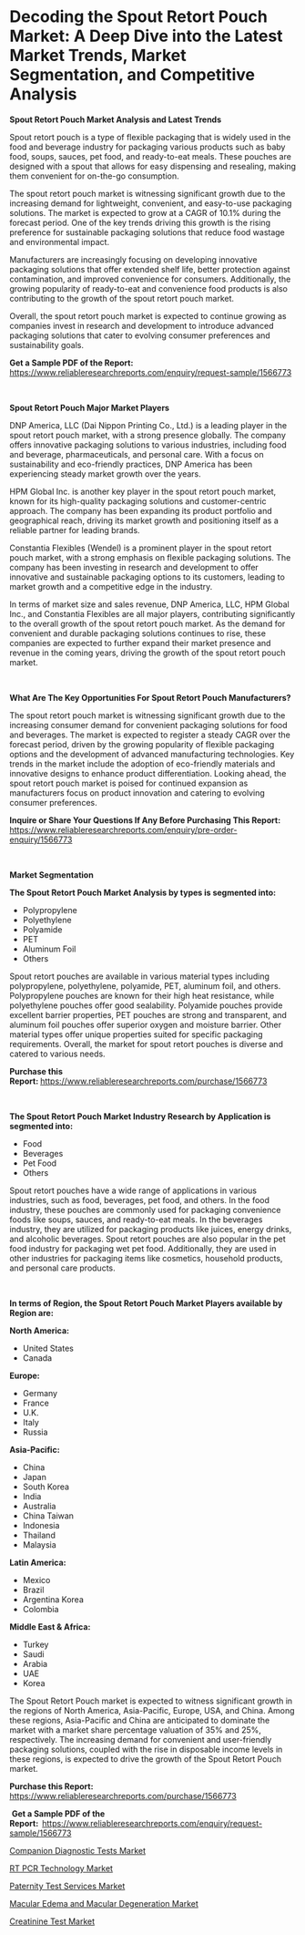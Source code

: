 <p><h1>Decoding the Spout Retort Pouch Market: A Deep Dive into the Latest Market Trends, Market Segmentation, and Competitive Analysis</h1></p><p><strong>Spout Retort Pouch Market Analysis and Latest Trends</strong></p>
<p><p>Spout retort pouch is a type of flexible packaging that is widely used in the food and beverage industry for packaging various products such as baby food, soups, sauces, pet food, and ready-to-eat meals. These pouches are designed with a spout that allows for easy dispensing and resealing, making them convenient for on-the-go consumption.</p><p>The spout retort pouch market is witnessing significant growth due to the increasing demand for lightweight, convenient, and easy-to-use packaging solutions. The market is expected to grow at a CAGR of 10.1% during the forecast period. One of the key trends driving this growth is the rising preference for sustainable packaging solutions that reduce food wastage and environmental impact.</p><p>Manufacturers are increasingly focusing on developing innovative packaging solutions that offer extended shelf life, better protection against contamination, and improved convenience for consumers. Additionally, the growing popularity of ready-to-eat and convenience food products is also contributing to the growth of the spout retort pouch market.</p><p>Overall, the spout retort pouch market is expected to continue growing as companies invest in research and development to introduce advanced packaging solutions that cater to evolving consumer preferences and sustainability goals.</p></p>
<p><strong>Get a Sample PDF of the Report:&nbsp;</strong> <a href="https://www.reliableresearchreports.com/enquiry/request-sample/1566773">https://www.reliableresearchreports.com/enquiry/request-sample/1566773</a></p>
<p>&nbsp;</p>
<p><strong>Spout Retort Pouch Major Market Players</strong></p>
<p><p>DNP America, LLC (Dai Nippon Printing Co., Ltd.) is a leading player in the spout retort pouch market, with a strong presence globally. The company offers innovative packaging solutions to various industries, including food and beverage, pharmaceuticals, and personal care. With a focus on sustainability and eco-friendly practices, DNP America has been experiencing steady market growth over the years.</p><p>HPM Global Inc. is another key player in the spout retort pouch market, known for its high-quality packaging solutions and customer-centric approach. The company has been expanding its product portfolio and geographical reach, driving its market growth and positioning itself as a reliable partner for leading brands.</p><p>Constantia Flexibles (Wendel) is a prominent player in the spout retort pouch market, with a strong emphasis on flexible packaging solutions. The company has been investing in research and development to offer innovative and sustainable packaging options to its customers, leading to market growth and a competitive edge in the industry.</p><p>In terms of market size and sales revenue, DNP America, LLC, HPM Global Inc., and Constantia Flexibles are all major players, contributing significantly to the overall growth of the spout retort pouch market. As the demand for convenient and durable packaging solutions continues to rise, these companies are expected to further expand their market presence and revenue in the coming years, driving the growth of the spout retort pouch market.</p></p>
<p>&nbsp;</p>
<p><strong>What Are The Key Opportunities For Spout Retort Pouch Manufacturers?</strong></p>
<p><p>The spout retort pouch market is witnessing significant growth due to the increasing consumer demand for convenient packaging solutions for food and beverages. The market is expected to register a steady CAGR over the forecast period, driven by the growing popularity of flexible packaging options and the development of advanced manufacturing technologies. Key trends in the market include the adoption of eco-friendly materials and innovative designs to enhance product differentiation. Looking ahead, the spout retort pouch market is poised for continued expansion as manufacturers focus on product innovation and catering to evolving consumer preferences.</p></p>
<p><strong>Inquire or Share Your Questions If Any Before Purchasing This Report:</strong> <a href="https://www.reliableresearchreports.com/enquiry/pre-order-enquiry/1566773">https://www.reliableresearchreports.com/enquiry/pre-order-enquiry/1566773</a></p>
<p>&nbsp;</p>
<p><strong>Market Segmentation</strong></p>
<p><strong>The Spout Retort Pouch Market Analysis by types is segmented into:</strong></p>
<p><ul><li>Polypropylene</li><li>Polyethylene</li><li>Polyamide</li><li>PET</li><li>Aluminum Foil</li><li>Others</li></ul></p>
<p><p>Spout retort pouches are available in various material types including polypropylene, polyethylene, polyamide, PET, aluminum foil, and others. Polypropylene pouches are known for their high heat resistance, while polyethylene pouches offer good sealability. Polyamide pouches provide excellent barrier properties, PET pouches are strong and transparent, and aluminum foil pouches offer superior oxygen and moisture barrier. Other material types offer unique properties suited for specific packaging requirements. Overall, the market for spout retort pouches is diverse and catered to various needs.</p></p>
<p><strong>Purchase this Report:&nbsp;</strong><a href="https://www.reliableresearchreports.com/purchase/1566773">https://www.reliableresearchreports.com/purchase/1566773</a></p>
<p>&nbsp;</p>
<p><strong>The Spout Retort Pouch Market Industry Research by Application is segmented into:</strong></p>
<p><ul><li>Food</li><li>Beverages</li><li>Pet Food</li><li>Others</li></ul></p>
<p><p>Spout retort pouches have a wide range of applications in various industries, such as food, beverages, pet food, and others. In the food industry, these pouches are commonly used for packaging convenience foods like soups, sauces, and ready-to-eat meals. In the beverages industry, they are utilized for packaging products like juices, energy drinks, and alcoholic beverages. Spout retort pouches are also popular in the pet food industry for packaging wet pet food. Additionally, they are used in other industries for packaging items like cosmetics, household products, and personal care products.</p></p>
<p>&nbsp;</p>
<p><strong>In terms of Region, the Spout Retort Pouch Market Players available by Region are:</strong></p>
<p>
    <p> <strong> North America: </strong>
        <ul>
            <li>United States</li>
            <li>Canada</li>
        </ul>
        </p> 
    <p> <strong> Europe: </strong>
        <ul>
            <li>Germany</li>
            <li>France</li>
            <li>U.K.</li>
            <li>Italy</li>
            <li>Russia</li>
        </ul>
        </p> 
    <p> <strong> Asia-Pacific: </strong>
        <ul>
            <li>China</li>
            <li>Japan</li>
            <li>South Korea</li>
            <li>India</li>
            <li>Australia</li>
            <li>China Taiwan</li>
            <li>Indonesia</li>
            <li>Thailand</li>
            <li>Malaysia</li>
        </ul>
        </p> 
    <p> <strong> Latin America: </strong>
        <ul>
            <li>Mexico</li>
            <li>Brazil</li>
            <li>Argentina Korea</li>
            <li>Colombia</li>
        </ul>
        </p> 
    <p> <strong> Middle East & Africa: </strong>
        <ul>
            <li>Turkey</li>
            <li>Saudi</li>
            <li>Arabia</li>
            <li>UAE</li>
            <li>Korea</li>
        </ul>
    </p>
    </p>
<p><p>The Spout Retort Pouch market is expected to witness significant growth in the regions of North America, Asia-Pacific, Europe, USA, and China. Among these regions, Asia-Pacific and China are anticipated to dominate the market with a market share percentage valuation of 35% and 25%, respectively. The increasing demand for convenient and user-friendly packaging solutions, coupled with the rise in disposable income levels in these regions, is expected to drive the growth of the Spout Retort Pouch market.</p></p>
<p><strong>Purchase this Report: </strong><a href="https://www.reliableresearchreports.com/purchase/1566773">https://www.reliableresearchreports.com/purchase/1566773</a></p>
<p>&nbsp;<strong>Get a Sample PDF of the Report:&nbsp;&nbsp;</strong><a href="https://www.reliableresearchreports.com/enquiry/request-sample/1566773">https://www.reliableresearchreports.com/enquiry/request-sample/1566773</a></p>
<p><strong></strong></p>
<p><p><a href="https://medium.com/@nelsonhauck/companion-diagnostic-tests-nbsp-market-focuses-on-market-share-size-and-projected-forecast-till-8bad9ca26064">Companion Diagnostic Tests Market</a></p><p><a href="https://medium.com/@angelageorge32/rt-pcr-technology-market-exploring-market-share-market-trends-and-future-growth-de6d396634d4">RT PCR Technology Market</a></p><p><a href="https://medium.com/@geoanderson1978/paternity-test-services-market-furnishes-information-on-market-share-market-trends-and-market-8b3fd81d6a76">Paternity Test Services Market</a></p><p><a href="https://medium.com/@geoanderson1978/macular-edema-and-macular-degeneration-market-trends-and-market-analysis-forecasted-for-period-60d81860a2c7">Macular Edema and Macular Degeneration Market</a></p><p><a href="https://medium.com/@nelsonhauck/creatinine-test-market-outlook-industry-overview-and-forecast-2024-to-2031-b7e62a3828f7">Creatinine Test Market</a></p></p>